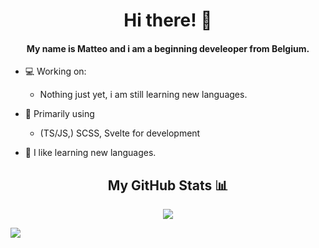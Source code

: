 <h1 align="center">Hi there! 👋</h1>
<h4 align="center">My name is Matteo and i am a beginning develeoper from Belgium.</h4>

- 💻 Working on:
    - Nothing just yet, i am still learning new languages.

- 🔭 Primarily using
    - (TS/JS,) SCSS, Svelte for development

- 📖 I like learning new languages.

<h2 align="center">My GitHub Stats 📊</h2>

<p align="center">
<a href="https://github.com/anuraghazra/github-readme-stats">
  <img src="https//github-readme-stats.vercel.app/api?username=matte0s&theme=gruvbox" />
</a>
</p>
<a href="https://github.com/anuraghazra/github-readme-stats">
  <img src="https://github-readme-stats.vercel.app/api/top-langs/?username=matte0s&layout=compact&theme=gruvbox" />
</a>



